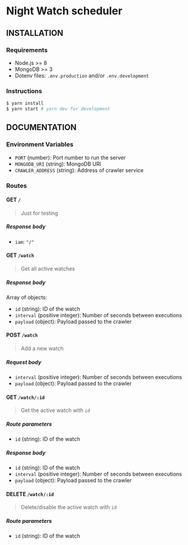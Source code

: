 # Night Watch scheduler

## INSTALLATION

### Requirements

- Node.js >= 8
- MongoDB >= 3
- Dotenv files: `.env.production` and/or `.env.development`

### Instructions

```bash
$ yarn install
$ yarn start # yarn dev for development
```

## DOCUMENTATION

### Environment Variables

- `PORT` (number): Port number to run the server
- `MONGODB_URI` (string): MongoDB URI
- `CRAWLER_ADDRESS` (string): Address of crawler service

### Routes

#### GET `/`

> Just for testing

##### Response body

- `iam`: `"/"`

#### GET `/watch`

> Get all active watches

##### Response body

Array of objects:

- `id` (string): ID of the watch
- `interval` (positive integer): Number of seconds between executions
- `payload` (object): Payload passed to the crawler

#### POST `/watch`

> Add a new watch

##### Request body

- `interval` (positive integer): Number of seconds between executions
- `payload` (object): Payload passed to the crawler

#### GET `/watch/:id`

> Get the active watch with `id`

##### Route parameters

- `id` (string): ID of the watch

##### Response body

- `id` (string): ID of the watch
- `interval` (positive integer): Number of seconds between executions
- `payload` (object): Payload passed to the crawler

#### DELETE `/watch/:id`

> Delete/disable the active watch with `id`

##### Route parameters

- `id` (string): ID of the watch
